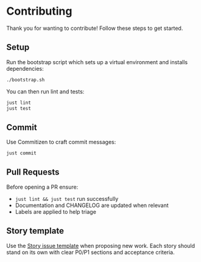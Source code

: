 # Contributing

Thank you for wanting to contribute! Follow these steps to get started.

## Setup

Run the bootstrap script which sets up a virtual environment and installs dependencies:

```bash
./bootstrap.sh
```

You can then run lint and tests:

```bash
just lint
just test
```

## Commit

Use Commitizen to craft commit messages:

```bash
just commit
```

## Pull Requests

Before opening a PR ensure:

- `just lint && just test` run successfully
- Documentation and CHANGELOG are updated when relevant
- Labels are applied to help triage

## Story template

Use the [Story issue template](.github/ISSUE_TEMPLATE/story.yml) when proposing
new work. Each story should stand on its own with clear P0/P1 sections and
acceptance criteria.


